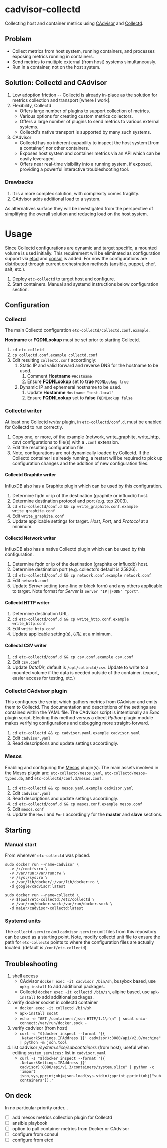 # cadvisor-collectd

Collecting host and container metrics using [CAdvisor](https://registry.hub.docker.com/u/google/cadvisor/) and [Collectd](https://github.com/collectd/collectd/).

## Problem

* Collect metrics from host system, running containers, and processes exposing metrics running in containers.
* Send metrics to multiple external (from host) systems simultaneously.
* Run in a container, not on the host system.

## Solution: Collectd and CAdvisor

1. Low adoption friction -- Collectd is already in-place as the solution for metrics collection and transport [where I work].
1. Flexibility, Collectd
   * Offers large number of plugins to support collection of metrics.
   * Various options for creating custom metrics collectors.
   * Offers a large number of plugins to send metrics to various external systems.
   * Collectd's native transport is supported by many such systems.
1. CAdvisor
   * Collectd has no inherent capability to inspect the host system [from a container] nor other containers.
   * Exposes host system and container metrics via an API which can be easily leveraged.
   * Offers near real-time visibility into a running system, if exposed, providing a powerful interactive troubleshooting tool.

### Drawbacks

1. It is a more complex solution, with complexity comes fragility.
1. CAdvisor adds additional load to a system.

As alternatives surface they will be investigated from the perspective of simplifying the overall solution and reducing load on the host system.


# Usage

Since Collectd configurations are dynamic and target specific, a mounted volume is used initially. This requirement will be eliminated as configuration support via [etcd](https://coreos.com/using-coreos/etcd/) and [consul](https://www.consul.io/) is added. For now the configurations are distributed through current orchestration methods (ansible, puppet, chef, salt, etc.).

1. Deploy `etc-collectd` to target host and configure.
1. Start containers. Manual and systemd instructions below configuration section.

## Configuration

### Collectd

The main Collectd configuration `etc-collectd/collectd.conf.example`.

**Hostname** or **FQDNLookup** must be set prior to starting Collectd.

1. `cd etc-colletd`
1. `cp collectd.conf.example collectd.conf`
1. Edit resulting `collectd.conf` accordingly:
   1. Static IP and valid forward and reverse DNS for the hostname to be used.
      1. Comment **Hostname** `#Hostname`
      1. Ensure **FQDNLookup** set to **true** `FQDNLookup true`
   1. Dynamic IP and ephemeral hostname to be used.
	   1. Update **Hostanme** `Hostname "test.local"`
	   1. Ensure **FQDNLookup** set to **false** `FQDNLookup false`

### Collectd writer

At least one Collectd *writer* plugin, in `etc-collectd/conf.d`, must be enabled for Collectd to run correctly.

1. Copy one, or more, of the example (network, write_graphite, write_http, csv) configurations to file(s) with a `.conf` extension.
1. Edit the resulting configuration file.
1. Note, configurations are not dynamically loaded by Collectd. If the Collectd container is already running, a restart will be required to pick up configuration changes and the addition of new configuration files.

#### Collectd Graphite writer

InfluxDB also has a Graphite plugin which can be used by this configuration.

1. Determine fqdn or ip of the destination (graphite or influxdb) host.
1. Determine destination protocol and port (e.g. tcp 2003).
1. `cd etc-collectd/conf.d && cp write_graphite.conf.example write_graphite.conf`
1. Edit `write_graphite.conf`
1. Update applicable settings for target. *Host*, *Port*, and *Protocol* at a minimum.

#### Collectd Network writer

InfluxDB also has a native Collectd plugin which can be used by this configuration.

1. Determine fqdn or ip of the destination (graphite or influxdb) host.
1. Determine destination port (e.g. collectd's default is 25826).
1. `cd etc-collectd/conf.d && cp network.conf.example network.conf`
1. Edit `network.conf`
1. Update *Server* setting (one-line or block form) and any others applicable to target. Note format for *Server* is `Server "IP||FQDN" "port"`.

#### Collectd HTTP writer

1. Determine destination URL.
1. `cd etc-collectd/conf.d && cp write_http.conf.example write_http.conf`
1. Edit `write_http.conf`
1. Update applicable setting(s), *URL* at a minimum.

#### Collectd CSV writer

1. `cd etc-collectd/conf.d && cp csv.conf.example csv.conf`
1. Edit `csv.conf`
1. Update *DataDir*, default is `/opt/collectd/csv`. Update to write to a mounted volume if the data is needed outside of the container. (export, easier access for testing, etc.)

### Collectd CAdvisor plugin

This configures the script which gathers metrics from CAdvisor and emits them to Collectd. The documentation and descriptions of the settings are contained within the YAML file. The CAdvisor script is intentionally an *Exec* plugin script. Electing this method versus a direct *Python* plugin module makes verifying configurations and debugging more straight-forward.

1. `cd etc-collectd && cp cadvisor.yaml.example cadvisor.yaml`
2. Edit `cadvisor.yaml`
3. Read descriptions and update settings accordingly.

### Mesos

Enabling and configuring the [Mesos](http://mesos.apache.org/) plugin(s). The main assets involved in the Mesos plugin are: `etc-collectd/mesos.yaml`, `etc-collectd/mesos-types.db`, and `etc-collectd/conf.d/mesos.conf`.

1. `cd etc-collectd && cp mesos.yaml.example cadvisor.yaml`
2. Edit `cadvisor.yaml`
3. Read descriptions and update settings accordingly.
1. `cd etc-collectd/conf.d && cp mesos.conf.example mesos.conf`
1. Edit `mesos.conf`
2. Update the `Host` and `Port` accordingly for the **master** and **slave** sections.

## Starting

### Manual start

From wherever `etc-collectd` was placed.

```
sudo docker run --name=cadvisor \
  -v /:/rootfs:ro \
  -v /var/run:/var/run:rw \
  -v /sys:/sys:ro \
  -v /var/lib/docker/:/var/lib/docker:ro \
  -d google/cadvisor:latest

sudo docker run --name=collectd \
  -v $(pwd)/etc-collectd:/etc/collectd \
  -v /var/run/docker.sock:/var/run/docker.sock \
  -d maier/cadvisor-collectd:latest
```

### Systemd units

The `collectd.service` and `cadvisor.service` unit files from this repository can be used as a starting point. Note, modify collectd unit file to ensure the path for `etc-collectd` points to where the configuration files are actually located. (default is `/conf/etc-collectd`)


## Troubleshooting

1. shell access
   * CAdvisor `docker exec -it cadvisor /bin/sh`, busybox based, use `opkg-install` to add additional packages.
   * Collectd `docker exec -it collectd /bin/sh`, alipine based, use `apk-install` to add additional packages.
1. verify docker socket in collectd container
   * `docker exec -it collectd /bin/sh`
   * `apk-install socat`
   * `echo -e "GET /containers/json HTTP/1.1\r\n" | socat unix-connect:/var/run/docker.sock -`
1. verify cadvisor (from host)
   * `curl -s "$(docker inspect --format '{{ .NetworkSettings.IPAddress }}' cadvisor):8080/api/v2.0/machine" | python -m json.tool`
1. list cadvisor */system.slice/subcontainers* (from host), useful when editing `system_services:` list in `cadvisor.yaml`
   * `curl -s "$(docker inspect --format '{{ .NetworkSettings.IPAddress }}' cadvisor):8080/api/v1.3/containers/system.slice" | python -c 'import json,sys,pprint;obj=json.load(sys.stdin);pprint.pprint(obj["subcontainers"]);'`


## On deck

In no particular priority order...

- [ ] add mesos metrics collection plugin for Collectd
- [ ] ansible playbook
- [ ] option to pull container metrics from Docker or CAdvisor
- [ ] configure from consul
- [ ] configure from etcd
